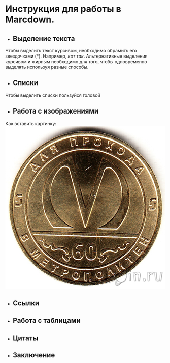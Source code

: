 # Инструкция для работы в Marcdown.

- ## Выделение текста
Чтобы выделить текст курсивом, необходимо обрамить его звездочками (*). Например, *вот так*. 
Альтернативные выделения курсивом и жирным необходимо для того, чтобы одновременно выделять используя разные способы.
- ## Списки
Чтобы выделить списки пользуйся головой

- ## Работа с изображениями
Как вставить картинку:
![Жетон!](461892.jpg "Жетон метро")
- ## Ссылки

- ## Работа с таблицами

- ## Цитаты
- ## Заключение



